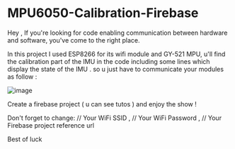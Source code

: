 # MPU6050-Calibration-Firebase
Hey , If you're looking for code enabling communication between hardware and software, you've come to the right place.

In this project I used ESP8266 for its wifi module and GY-521 MPU, u'll find the calibration part of the IMU in the code including some lines which display the state of the IMU .
so u just have to communicate your modules as follow : 

![image](https://github.com/narimenbhy/MPU6050-Calibration-Firebase/assets/162814654/3a2b8836-1a4a-4b11-b01f-cbbbed4d02af)


Create a firebase project ( u can see tutos ) and enjoy the show !

Don't forget to change:  // Your WiFi SSID , // Your WiFi Password , // Your Firebase project reference url

Best of luck
